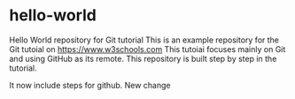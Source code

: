 # hello-world
Hello World repository for Git tutorial
This is an example repository for the Git tutoial on https://www.w3schools.com
This tutoiai focuses mainly on Git and using GitHub as its remote.
This repository is built step by step in the tutorial.

It now include steps for github.
New change